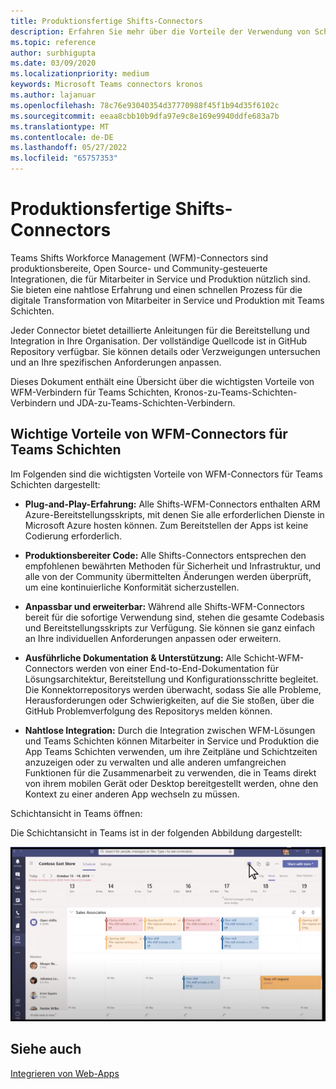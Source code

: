 ```yaml
---
title: Produktionsfertige Shifts-Connectors
description: Erfahren Sie mehr über die Vorteile der Verwendung von Schichtconnectors für die Mitarbeiterverwaltung für Teams, z. B. Kronos-zu-Teams-Schichten-Connector und JDA-zu-Teams-Schichten-Connector
ms.topic: reference
author: surbhigupta
ms.date: 03/09/2020
ms.localizationpriority: medium
keywords: Microsoft Teams connectors kronos
ms.author: lajanuar
ms.openlocfilehash: 78c76e93040354d37770988f45f1b94d35f6102c
ms.sourcegitcommit: eeaa8cbb10b9dfa97e9c8e169e9940ddfe683a7b
ms.translationtype: MT
ms.contentlocale: de-DE
ms.lasthandoff: 05/27/2022
ms.locfileid: "65757353"
---
```

# <a name="production-ready-shifts-connectors"></a>Produktionsfertige Shifts-Connectors  

Teams Shifts Workforce Management (WFM)-Connectors sind produktionsbereite, Open Source- und Community-gesteuerte Integrationen, die für Mitarbeiter in Service und Produktion nützlich sind. Sie bieten eine nahtlose Erfahrung und einen schnellen Prozess für die digitale Transformation von Mitarbeiter in Service und Produktion mit Teams Schichten.

Jeder Connector bietet detaillierte Anleitungen für die Bereitstellung und Integration in Ihre Organisation. Der vollständige Quellcode ist in GitHub Repository verfügbar. Sie können details oder Verzweigungen untersuchen und an Ihre spezifischen Anforderungen anpassen.

Dieses Dokument enthält eine Übersicht über die wichtigsten Vorteile von WFM-Verbindern für Teams Schichten, Kronos-zu-Teams-Schichten-Verbindern und JDA-zu-Teams-Schichten-Verbindern.

## <a name="key-benefits-of-teams-shifts-wfm-connectors"></a>Wichtige Vorteile von WFM-Connectors für Teams Schichten

Im Folgenden sind die wichtigsten Vorteile von WFM-Connectors für Teams Schichten dargestellt:

* **Plug-and-Play-Erfahrung:** Alle Shifts-WFM-Connectors enthalten ARM Azure-Bereitstellungsskripts, mit denen Sie alle erforderlichen Dienste in Microsoft Azure hosten können. Zum Bereitstellen der Apps ist keine Codierung erforderlich.

* **Produktionsbereiter Code:** Alle Shifts-Connectors entsprechen den empfohlenen bewährten Methoden für Sicherheit und Infrastruktur, und alle von der Community übermittelten Änderungen werden überprüft, um eine kontinuierliche Konformität sicherzustellen.

* **Anpassbar und erweiterbar:** Während alle Shifts-WFM-Connectors bereit für die sofortige Verwendung sind, stehen die gesamte Codebasis und Bereitstellungsskripts zur Verfügung. Sie können sie ganz einfach an Ihre individuellen Anforderungen anpassen oder erweitern.

* **Ausführliche Dokumentation & Unterstützung:** Alle Schicht-WFM-Connectors werden von einer End-to-End-Dokumentation für Lösungsarchitektur, Bereitstellung und Konfigurationsschritte begleitet. Die Konnektorrepositorys werden überwacht, sodass Sie alle Probleme, Herausforderungen oder Schwierigkeiten, auf die Sie stoßen, über die GitHub Problemverfolgung des Repositorys melden können.

* **Nahtlose Integration:** Durch die Integration zwischen WFM-Lösungen und Teams Schichten können Mitarbeiter in Service und Produktion die App Teams Schichten verwenden, um ihre Zeitpläne und Schichtzeiten anzuzeigen oder zu verwalten und alle anderen umfangreichen Funktionen für die Zusammenarbeit zu verwenden, die in Teams direkt von ihrem mobilen Gerät oder Desktop bereitgestellt werden, ohne den Kontext zu einer anderen App wechseln zu müssen.  

Schichtansicht in Teams öffnen:

Die Schichtansicht in Teams ist in der folgenden Abbildung dargestellt:

![Offene Schichten in Teams](../assets/images/teams-open-shifts-view.png)

## <a name="see-also"></a>Siehe auch

[Integrieren von Web-Apps](~/samples/integrate-web-apps-overview.md)
